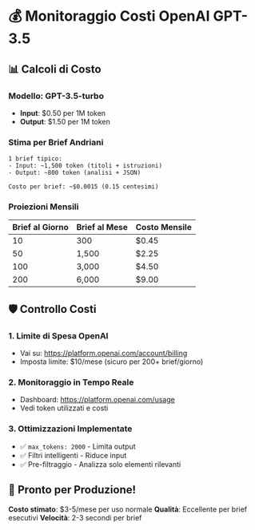 # 💰 Monitoraggio Costi OpenAI GPT-3.5

## 📊 Calcoli di Costo

### **Modello: GPT-3.5-turbo**
- **Input**: $0.50 per 1M token
- **Output**: $1.50 per 1M token

### **Stima per Brief Andriani**
```
1 brief tipico:
- Input: ~1,500 token (titoli + istruzioni)
- Output: ~800 token (analisi + JSON)

Costo per brief: ~$0.0015 (0.15 centesimi)
```

### **Proiezioni Mensili**
| Brief al Giorno | Brief al Mese | Costo Mensile |
|-----------------|---------------|---------------|
| 10              | 300           | $0.45         |
| 50              | 1,500         | $2.25         |
| 100             | 3,000         | $4.50         |
| 200             | 6,000         | $9.00         |

## 🛡️ Controllo Costi

### **1. Limite di Spesa OpenAI**
- Vai su: https://platform.openai.com/account/billing
- Imposta limite: $10/mese (sicuro per 200+ brief/giorno)

### **2. Monitoraggio in Tempo Reale**
- Dashboard: https://platform.openai.com/usage
- Vedi token utilizzati e costi

### **3. Ottimizzazioni Implementate**
- ✅ `max_tokens: 2000` - Limita output
- ✅ Filtri intelligenti - Riduce input
- ✅ Pre-filtraggio - Analizza solo elementi rilevanti

## 🚀 Pronto per Produzione!

**Costo stimato**: $3-5/mese per uso normale
**Qualità**: Eccellente per brief esecutivi
**Velocità**: 2-3 secondi per brief
